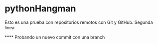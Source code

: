 # pythonHangman

Esto es una prueba con repositorios remotos con Git y GitHub.
Segunda linea

**** Probando un nuevo commit con una branch
